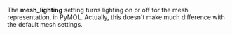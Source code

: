 The **mesh_lighting** setting turns lighting on or off for the mesh
representation, in PyMOL. Actually, this doesn\'t make much difference
with the default mesh settings.
